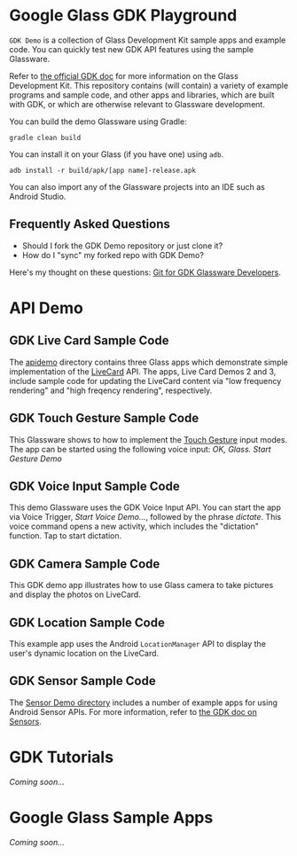 Google Glass GDK Playground
=======

`GDK Demo` is a collection of Glass Development Kit sample apps and example code.
You can quickly test new GDK API features using the sample Glassware.

Refer to [the official GDK doc](https://developers.google.com/glass/develop/gdk/index)
for more information on the Glass Development Kit.
This repository contains (will contain) a variety of example programs and sample code,
and other apps and libraries, which are built with GDK,
or which are otherwise relevant to Glassware development.


You can build the demo Glassware using Gradle:

    gradle clean build

You can install it on your Glass (if you have one) using `adb`.

    adb install -r build/apk/[app name]-release.apk


You can also import any of the Glassware projects
into an IDE such as Android Studio.



## Frequently Asked Questions

* Should I fork the GDK Demo repository or just clone it?
* How do I "sync" my forked repo with GDK Demo?

Here's my thought on these questions:
[Git for GDK Glassware Developers](http://blog.glassdiary.com/post/70034111310/git-for-gdk-glassware-developers).




# API Demo

## GDK Live Card Sample Code

The [apidemo](https://github.com/harrywye/gdkdemo/tree/master/apidemo) directory contains three Glass apps
which demonstrate simple implementation of the 
[LiveCard](https://developers.google.com/glass/develop/gdk/ui/live-cards) API.
The apps, Live Card Demos 2 and 3, include sample code
for updating the LiveCard content via "low frequency rendering"
and "high freqency rendering", respectively.


## GDK Touch Gesture Sample Code

This Glassware shows to how to implement
the [Touch Gesture](https://developers.google.com/glass/develop/gdk/input/touch) input modes.
The app can be started using the following voice input:  _OK, Glass._ _Start Gesture Demo_


## GDK Voice Input Sample Code

This demo Glassware uses the GDK Voice Input API.
You can start the app via Voice Trigger, _Start Voice Demo..._, followed by the phrase _dictate_.
This voice command opens a new activity, 
which includes the "dictation" function.
Tap to start dictation.


## GDK Camera Sample Code

This GDK demo app illustrates how to use Glass camera to take pictures
and display the photos on LiveCard.


## GDK Location Sample Code

This example app uses the Android `LocationManager` API
to display the user's dynamic location on the LiveCard.



## GDK Sensor Sample Code

The [Sensor Demo directory](https://github.com/harrywye/gdkdemo/tree/master/apidemo/sensordemo)
includes a number of example apps for using Android Sensor APIs.
For more information, refer to
[the GDK doc on Sensors](https://developers.google.com/glass/develop/gdk/location-sensors/index).




# GDK Tutorials

_Coming soon..._



# Google Glass Sample Apps

_Coming soon..._






